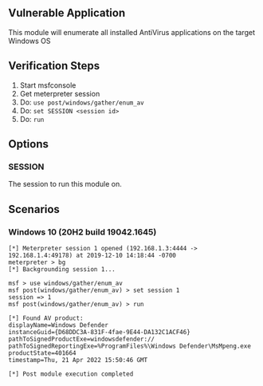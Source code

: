 ## Vulnerable Application

This module will enumerate all installed AntiVirus applications on the target Windows OS

## Verification Steps
1. Start msfconsole
2. Get meterpreter session
3. Do: ```use post/windows/gather/enum_av```
4. Do: ```set SESSION <session id>```
5. Do: ```run```

## Options

### SESSION

The session to run this module on.

## Scenarios

### Windows 10 (20H2 build 19042.1645)

  ```
  [*] Meterpreter session 1 opened (192.168.1.3:4444 -> 192.168.1.4:49178) at 2019-12-10 14:18:44 -0700
  meterpreter > bg
  [*] Backgrounding session 1...
  
  msf > use windows/gather/enum_av
  msf post(windows/gather/enum_av) > set session 1
  session => 1
  msf post(windows/gather/enum_av) > run
  
  [*] Found AV product:
  displayName=Windows Defender
  instanceGuid={D68DDC3A-831F-4fae-9E44-DA132C1ACF46}
  pathToSignedProductExe=windowsdefender://
  pathToSignedReportingExe=%ProgramFiles%\Windows Defender\MsMpeng.exe
  productState=401664
  timestamp=Thu, 21 Apr 2022 15:50:46 GMT
  
  [*] Post module execution completed
  ```
